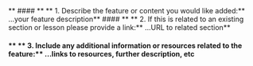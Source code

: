<!--
Thanks for your interest in The Odin Project. As a courtesy to our maintainers please do a search in our issues to make sure this is not a duplicate of an existing issue. In order to get issues addressed in a reasonable amount of time, we request that you include a baseline of information about the feature you're requesting. Please provide the following:
-->** #### ** ** 1. Describe the feature or content you would like added:** ...your feature description** #### ** ** 2. If this is related to an existing section or lesson please provide a link:** ...URL to related section** 
#### ** ** 3. Include any additional information or resources related to the feature:** ...links to resources, further description, etc
